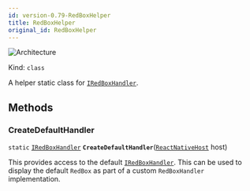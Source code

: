 ```yaml
---
id: version-0.79-RedBoxHelper
title: RedBoxHelper
original_id: RedBoxHelper
---
```


![Architecture](https://img.shields.io/badge/architecture-new_&_old-green)

Kind: `class`

A helper static class for [`IRedBoxHandler`](IRedBoxHandler).

## Methods
### CreateDefaultHandler
`static` [`IRedBoxHandler`](IRedBoxHandler) **`CreateDefaultHandler`**([`ReactNativeHost`](ReactNativeHost) host)

This provides access to the default [`IRedBoxHandler`](IRedBoxHandler). This can be used to display the default `RedBox` as part of a custom `RedBoxHandler` implementation.
